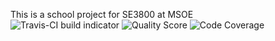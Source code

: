 This is a school project for SE3800 at MSOE<br/>
<img src="https://travis-ci.org/morrellm/SE3800-vagrant.svg?branch=master" alt="Travis-CI build indicator" />
<img src="https://scrutinizer-ci.com/g/morrellm/SE3800-vagrant/badges/quality-score.png?b=master" alt="Quality Score" />
<img src="https://scrutinizer-ci.com/g/morrellm/SE3800-vagrant/badges/coverage.png?b=master" alt="Code Coverage" />
